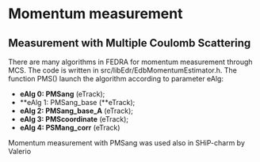 # Momentum measurement

## Measurement with Multiple Coulomb Scattering

There are many algorithms in FEDRA for momentum measurement through MCS. The code is written in src/libEdr/EdbMomentumEstimator.h. The function PMS\(\) launch the algorithm according to parameter eAlg:

* **eAlg 0: PMSang** \(eTrack\);
* **eAlg 1: PMSang\_base \(**eTrack\);
* **eAlg 2: PMSang\_base\_A**  \(eTrack\);
* **eAlg 3: PMScoordinate** \(eTrack\);
* **eAlg 4: PSMang\_corr** \(eTrack\)

Momentum measurement with PMSang was used also in SHiP-charm by Valerio

